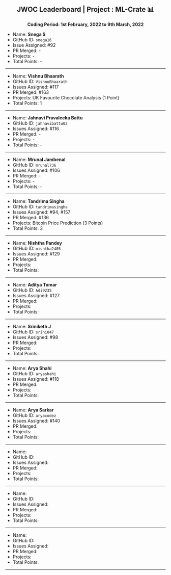 
<div align = 'center'>
  <h2> JWOC Leaderboard | Project : ML-Crate 📊 </h2>
  <p><b> Coding Period: 1st February, 2022 to 9th March, 2022 </b></p>
  </div>
  
  - Name: **Snega S**
  - GitHub ID: `snega16`
  - Issue Assigned: #92
  - PR Merged: -
  - Projects: -
  - Total Points: -

---------------------------------------------------------
- Name: **Vishnu Bhaarath**
- GitHub ID: `VishnuBhaarath`
- Issues Assigned: #117
- PR Merged: #163
- Projects: UK Favourite Chocolate Analysis (1 Point)
- Total Points: 1

----------------------------------------------------------
- Name: **Jahnavi Pravaleeka Battu**
- GitHub ID: `jahnavibattu02`
- Issues Assigned: #116
- PR Merged: -
- Projects: -
- Total Points: -

----------------------------------------------------------
- Name: **Mrunal Jambenal**
- GitHub ID: `mrunal736`
- Issues Assigned: #106
- PR Merged: -
- Projects: - 
- Total Points: -

----------------------------------------------------------
- Name: **Tandrima Singha**
- GitHub ID: `tandrimasingha`
- Issues Assigned: #94, #157
- PR Merged: #136
- Projects: Bitcoin Price Prediction (3 Points)
- Total Points: 3

----------------------------------------------------------- 
- Name: **Nishtha Pandey**
- GitHub ID: `nishtha2405`
- Issues Assigned: #129
- PR Merged:
- Projects:
- Total Points:

----------------------------------------------------------
- Name: **Aditya Tomar**
- GitHub ID: `Adi9235`
- Issues Assigned: #127
- PR Merged:
- Projects:
- Total Points:

----------------------------------------------------------
- Name: **Sriniketh J**
- GitHub ID: `srini047`
- Issues Assigned: #98
- PR Merged:
- Projects:
- Total Points:

----------------------------------------------------------
- Name: **Arya Shahi**
- GitHub ID: `aryashahi`
- Issues Assigned: #118
- PR Merged:
- Projects:
- Total Points:

----------------------------------------------------------
- Name: **Arya Sarkar**
- GitHub ID: `aryacodez`
- Issues Assigned: #140
- PR Merged:
- Projects:
- Total Points:

----------------------------------------------------------
- Name: 
- GitHub ID: 
- Issues Assigned: 
- PR Merged:
- Projects:
- Total Points:

----------------------------------------------------------
- Name: 
- GitHub ID: 
- Issues Assigned: 
- PR Merged:
- Projects:
- Total Points:

----------------------------------------------------------
- Name: 
- GitHub ID: 
- Issues Assigned: 
- PR Merged:
- Projects:
- Total Points:

----------------------------------------------------------
